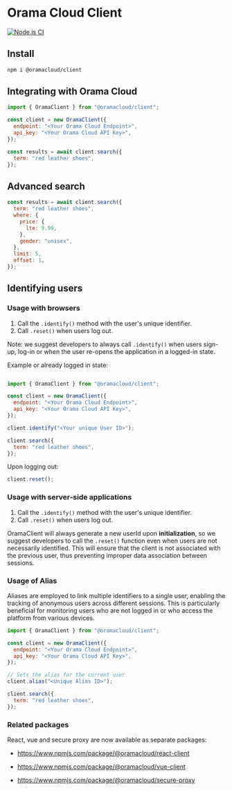 # Orama Cloud Client

[![Node.js CI](https://github.com/askorama/javascript-sdk/actions/workflows/node.js.yml/badge.svg)](https://github.com/askorama/javascript-sdk/actions/workflows/node.js.yml)

## Install

```sh
npm i @oramacloud/client
```

## Integrating with Orama Cloud

```js
import { OramaClient } from "@oramacloud/client";

const client = new OramaClient({
  endpoint: "<Your Orama Cloud Endpoint>",
  api_key: "<Your Orama Cloud API Key>",
});

const results = await client.search({
  term: "red leather shoes",
});
```

## Advanced search

```js
const results = await client.search({
  term: "red leather shoes",
  where: {
    price: {
      lte: 9.99,
    },
    gender: "unisex",
  },
  limit: 5,
  offset: 1,
});
```

## Identifying users

### Usage with browsers

1. Call the `.identify()` method with the user's unique identifier.
2. Call `.reset()` when users log out.

Note: we suggest developers to always call `.identify()` when users sign-up, log-in or when the user re-opens the application in a logged-in state.

Example or already logged in state:

```js

import { OramaClient } from "@oramacloud/client";

const client = new OramaClient({
  endpoint: "<Your Orama Cloud Endpoint>",
  api_key: "<Your Orama Cloud API Key>",
});

client.identify("<Your unique User ID>");

client.search({
  term: "red leather shoes",
});
```

Upon logging out:

```js
client.reset();
```

### Usage with server-side applications

1. Call the `.identify()` method with the user's unique identifier.
2. Call `.reset()` when users log out.

OramaClient will always generate a new userId upon **initialization**, so we suggest developers to call the `.reset()` function even when users are not necessarily identified. This will ensure that the client is not associated with the previous user, thus preventing improper data association between sessions.

### Usage of Alias

Aliases are employed to link multiple identifiers to a single user, enabling the tracking of anonymous users across different sessions. This is particularly beneficial for monitoring users who are not logged in or who access the platform from various devices.

```js
import { OramaClient } from "@oramacloud/client";

const client = new OramaClient({
  endpoint: "<Your Orama Cloud Endpoint>",
  api_key: "<Your Orama Cloud API Key>",
});

// Sets the alias for the current user
client.alias("<Unique Alias ID>");

client.search({
  term: "red leather shoes",
});
```

### Related packages

React, vue and secure proxy are now available as separate packages:

* https://www.npmjs.com/package/@oramacloud/react-client

* https://www.npmjs.com/package/@oramacloud/vue-client

* https://www.npmjs.com/package/@oramacloud/secure-proxy